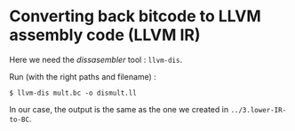 # Converting back bitcode to LLVM assembly code (LLVM IR)

Here we need the *dissasembler* tool : `llvm-dis`.

Run (with the right paths and filename) :
```
$ llvm-dis mult.bc -o dismult.ll
```

In our case, the output is the same as the one we created in
`../3.lower-IR-to-BC`.